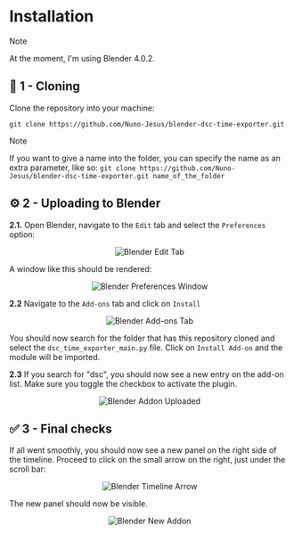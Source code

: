 # **Installation**

> [!NOTE]
> At the moment, I'm using Blender 4.0.2.

## 🧬 **1 - Cloning**

Clone the repository into your machine:

```shell
git clone https://github.com/Nuno-Jesus/blender-dsc-time-exporter.git
```

> [!NOTE]
> If you want to give a name into the folder, you can specify the name as an extra parameter, like so: `git clone https://github.com/Nuno-Jesus/blender-dsc-time-exporter.git name_of_the_folder`

## ⚙️ **2 - Uploading to Blender**

**2.1.** Open Blender, navigate to the `Edit` tab and select the `Preferences` option:

<div align=center>
	<image src="blender_edit_tab.png" alt="Blender Edit Tab">
</div>

A window like this should be rendered:

<div align=center>
	<image src="blender_preferences_window.png" alt="Blender Preferences Window">
</div>

**2.2** Navigate to the `Add-ons` tab and click on `Install`

<div align=center>
	<image src="blender_addons_tab.png" alt="Blender Add-ons Tab">
</div>

You should now search for the folder that has this repository cloned and select the `dsc_time_exporter_main.py` file. Click on `Install Add-on` and the module will be imported.

**2.3** If you search for "dsc", you should now see a new entry on the add-on list. Make sure you toggle the checkbox to activate the plugin.

<div align=center>
	<image src="blender_addon_uploaded.png" alt="Blender Addon Uploaded">
</div>

## ✅ **3 - Final checks**

If all went smoothly, you should now see a new panel on the right side of the timeline. Proceed to click on the small arrow on the right, just under the scroll bar:

<div align=center>
	<image src="blender_timeline_arrow.png" alt="Blender Timeline Arrow">
</div>

The new panel should now be visible.

<div align=center>
	<image src="blender_new_addon.png" alt="Blender New Addon">
</div>